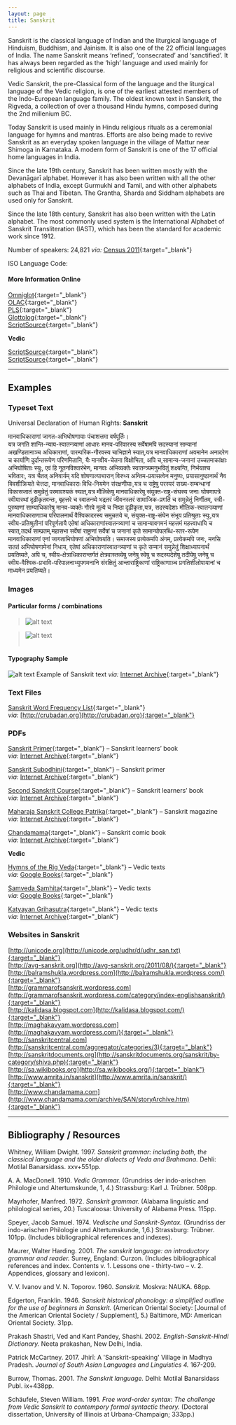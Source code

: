 ```yaml
---
layout: page
title: Sanskrit
---
```


Sanskrit is the classical language of Indian and the liturgical language of Hinduism, Buddhism, and Jainism. It is also one of the 22 official languages of India. The name Sanskrit means ‘refined’, ‘consecrated’ and ‘sanctified’. It has always been regarded as the ‘high’ language and used mainly for religious and scientific discourse.

Vedic Sanskrit, the pre-Classical form of the language and the liturgical language of the Vedic religion, is one of the earliest attested members of the Indo-European language family. The oldest known text in Sanskrit, the Rigveda, a collection of over a thousand Hindu hymns, composed during the 2nd millenium BC.

Today Sanskrit is used mainly in Hindu religious rituals as a ceremonial language for hymns and mantras. Efforts are also being made to revive Sanskrit as an everyday spoken language in the village of Mattur near Shimoga in Karnataka. A modern form of Sanskrit is one of the 17 official home languages in India.

Since the late 19th century, Sanskrit has been written mostly with the Devanāgarī alphabet. However it has also been written with all the other alphabets of India, except Gurmukhi and Tamil, and with other alphabets such as Thai and Tibetan. The Grantha, Sharda and Siddham alphabets are used only for Sanskrit.

Since the late 18th century, Sanskrit has also been written with the Latin alphabet. The most commonly used system is the International Alphabet of Sanskrit Transliteration (IAST), which has been the standard for academic work since 1912.

Number of speakers: 24,821 *via:* [Census 2011](../devanagari-overview/Census-of-India-2011-Language.pdf){:target="_blank"}  

ISO Language Code: <html lang="**sa**">  


#### More Information Online

[Omniglot](https://omniglot.com/writing/sanskrit.htm){:target="_blank"}  
[OLAC](http://www.language-archives.org/language/san){:target="_blank"}  
[PLS](http://www.peopleslinguisticsurvey.org/bhasha-sample.aspx?id=377){:target="_blank"}  
[Glottolog](https://glottolog.org/resource/languoid/id/sans1269){:target="_blank"}  
[ScriptSource](https://www.scriptsource.org/cms/scripts/page.php?item_id=language_detail&key=san){:target="_blank"}  

**Vedic**

[ScriptSource](https://www.scriptsource.org/cms/scripts/page.php?item_id=character_list&key=1CD0){:target="_blank"}  
[ScriptSource](https://www.scriptsource.org/cms/scripts/page.php?item_id=entry_detail&uid=nb2xvfymgv){:target="_blank"}


-----

## Examples

### Typeset Text

Universal Declaration of Human Rights: **Sanskrit**

मानवाधिकाराणां जागत-अभिघोषणायाः पंचाशत्तमा वर्षपूर्तिः।  
यत्र जगति शान्ति-न्याय-स्वातन्त्र्याणां आधारः मानव-परिवारस्य सर्वेषामपि सदस्यानां साम्यानां अखण्डितानाञ्च अधिकाराणां, पारम्परिक-गौरवस्य चाभिज्ञाने स्यात्,यत्र मानवाधिकाराणां अवमानेन अनादरेण च कार्याणि दुर्दान्तरूपेण परिणमितानि, यैः मानवीय-चेतना विक्षोभिता, अपि च,सामान्य-जनानां उच्चतमाकांक्षाः अभिघोषिताः स्युः, एवं हि नूतनविश्वारंभेण, मानवाः अभिव्यक्तेः स्वातन्त्र्यमनुभवितुं शक्ष्यन्ति, निर्भयाश्च भवितारः, यत्र चैतत् अनिवार्यम् यदि शोषणात्याचारान् विरुध्य अन्तिम-प्रयासत्वेन मनुष्यः, प्रयासानुष्ठानार्थं नैव विवशीक्रियते चेत्तदा, मानवाधिकाराः विधि-नियमेन संरक्षणीयाः,यत्र च राष्ट्रेषु परस्परं सख्य-सम्बन्धानां विकासजातं समुन्नेतुं परमावश्यकं स्यात्,यत्र मौलिकेषु मानवाधिकारेषु संयुक्त-राष्ट्र-संघस्य जनाः घोषणापत्रे स्वीयास्थां दृढ़ीकृतवन्तः, बृहत्तरे च स्वातन्त्र्ये भद्रतरं जीवनस्तरं सामाजिक-प्रगतिं च समुन्नेतुं निर्णीतम्, स्त्री-पुरुषाणां साम्याधिकारेषु मानव-व्यक्तेः गौरवे मूल्ये च निष्ठा दृढ़ीकृता,यत्र, सदस्यदेशाः मौलिक-स्वातन्ञ्याणां मानवाधिकाराणाञ्च परिपालनार्थं वैश्विकादरस्य समुन्नतये च, संयुक्त-राष्ट्र-संघेन संभूय प्रतिश्रुताः स्युः,यत्र स्वीय-प्रतिश्रुतीनां परिपूर्णतायै एतेषां अधिकाराणांस्वातन्त्र्याणां च सामान्यावगमनं महत्तमं महत्त्वाधायि च स्यात्,तदर्थं साम्प्रतम्,महासभा सर्वेषां राष्ट्राणां सर्वेषां च जनानां कृते सामान्योपलब्धि-स्तर-रूपेण मानवाधिकाराणां एनां जागताभिघोषणां अभिघोषयति। समाजस्य प्रत्येकमपि अंगम्, प्रत्येकमपि जनः, मनसि सततं अभिघोषणामेनां निधाय, एतेषां अधिकाराणांस्वातन्त्र्याणां च कृते सम्मानं समुन्नेतुं शिक्षाध्यापनार्थं प्रयतिष्यते, अपि च, स्वीय-क्षेत्राधिकारान्तर्गतं क्षेत्रवास्तव्येषु जनेषु स्वेषु च सदस्यदेशेषु तदीयेषु जनेषु च स्वीय-वैश्विक-प्रभावि-परिपालनाभ्युपगमनानि संरक्षितुं आन्ताराष्ट्रिकाणां राष्ट्रिकाणाञ्च प्रगतिशीलोपायानां च माध्यमेन प्रयतिष्यते।


### Images

#### Particular forms / combinations

>![alt text](/images/01.png)  

>![alt text](/images/02.png)  
 &nbsp;  


#### Typography Sample

![alt text](/images/sanskrit.png)
Example of Sanskrit text
*via:* [Internet Archive](https://archive.org/details/in.ernet.dli.2015.495838){:target="_blank"}


### Text Files

[Sanskrit Word Frequency List](/basic-info/sanskrit-word-frequency.txt){:target="_blank"}  
*via:* [http://crubadan.org](http://crubadan.org){:target="_blank"}


### PDFs

[Sanskrit Primer](/samples/Sanskrit-01.pdf){:target="_blank"} – Sanskrit learners’ book  
*via:* [Internet Archive](https://archive.org/details/in.ernet.dli.2015.13077){:target="_blank"}

[Sanskrit Subodhini](/samples/Sanskrit-02.pdf){:target="_blank"} – Sanskrit primer  
*via:* [Internet Archive](https://archive.org/details/DeshpandeASanskritPrimer){:target="_blank"}

[Second Sanskrit Course](/samples/Sanskrit-03.pdf){:target="_blank"} – Sanskrit learners’ book  
*via:* [Internet Archive](https://archive.org/details/secondsanskritco00goleiala){:target="_blank"}

[Maharaja Sanskrit College Patrika](/samples/Sanskrit-04.pdf){:target="_blank"} – Sanskrit magazine  
*via:* [Internet Archive](https://archive.org/details/MaharajaSanskritaCollegepatrika/Maharaj%20Sanskrit%20College%20Apr%201930%20Vol%206%20Part%202){:target="_blank"}

[Chandamama](/samples/Sanskrit-05.pdf){:target="_blank"} – Sanskrit comic book  
*via:* [Internet Archive](https://archive.org/details/ChandamamaSanskrit1984July){:target="_blank"}  

**Vedic**

[Hymns of the Rig Veda](/samples/Vedic-01.pdf){:target="_blank"} – Vedic texts  
*via:* [Google Books](https://www.google.co.uk/books/edition/The_Hymns_of_the_Rig_veda_in_the_Samhita/CQyVExNgTbkC?hl=en&gbpv=0){:target="_blank"}

[Samveda Samhita](/samples/Vedic-02.pdf){:target="_blank"} – Vedic texts  
*via:* [Google Books](https://www.google.co.uk/books/edition/Aramjasanhita_of_the_Samveda/j9ooAAAAYAAJ?hl=en&gbpv=0){:target="_blank"}

[Katyayan Grihasutra](/samples/Vedic-03.pdf){:target="_blank"} – Vedic texts  
*via:* [Internet Archive](https://archive.org/details/shukla_yajur_veda_kalpa_sUtra/Katyayana%20Grhyasutra){:target="_blank"}


### Websites in Sanskrit

[http://unicode.org](http://unicode.org/udhr/d/udhr_san.txt){:target="_blank"}  
[http://avg-sanskrit.org](http://avg-sanskrit.org/2011/08/){:target="_blank"}  
[http://balramshukla.wordpress.com](http://balramshukla.wordpress.com/){:target="_blank"}  
[http://grammarofsanskrit.wordpress.com](http://grammarofsanskrit.wordpress.com/category/index-englishsanskrit/){:target="_blank"}  
[http://kalidasa.blogspot.com](http://kalidasa.blogspot.com/){:target="_blank"}  
[http://maghakavyam.wordpress.com](http://maghakavyam.wordpress.com/){:target="_blank"}  
[http://sanskritcentral.com](http://sanskritcentral.com/aggregator/categories/3){:target="_blank"}  
[http://sanskritdocuments.org](http://sanskritdocuments.org/sanskrit/by-category/shiva.php){:target="_blank"}  
[http://sa.wikibooks.org](http://sa.wikibooks.org/){:target="_blank"}  
[http://www.amrita.in/sanskrit](http://www.amrita.in/sanskrit/){:target="_blank"}  
[http://www.chandamama.com](http://www.chandamama.com/archive/SAN/storyArchive.htm){:target="_blank"}


-----

## Bibliography / Resources

Whitney, William Dwight. 1997. *Sanskrit grammar: including both, the classical language and the older dialects of Veda and Brahmana.* Dehli: Motilal Banarsidass. xxv+551pp.

A. A. MacDonell. 1910. *Vedic Grammar.* (Grundriss der indo-arischen Philologie und Altertumskunde, 1, 4.) Strassburg: Karl J. Trübner. 508pp.

Mayrhofer, Manfred. 1972. *Sanskrit grammar.* (Alabama linguistic and philological series, 20.) Tuscaloosa: University of Alabama Press. 115pp.

Speyer, Jacob Samuel. 1974. *Vedische und Sanskrit-Syntax.* (Grundriss der indo-arischen Philologie und Altertumskunde, 1,6.) Strassburg: Trübner. 101pp. (Includes bibliographical references and indexes).

Maurer, Walter Harding. 2001. *The sanskrit language: an introductory grammar and reader.* Surrey, England: Curzon. (Includes bibliographical references and index. Contents v. 1. Lessons one - thirty-two – v. 2. Appendices, glossary and lexicon).

V. V. Ivanov and V. N. Toporov. 1960. *Sanskrit.* Moskva: NAUKA. 68pp.

Edgerton, Franklin. 1946. *Sanskrit historical phonology: a simplified outline for the use of beginners in Sanskrit.* (American Oriental Society: [Journal of the American Oriental Society / Supplement], 5.) Baltimore, MD: American Oriental Society. 31pp.

Prakash Shastri, Ved and Kant Pandey, Shashi. 2002. *English-Sanskrit-Hindi Dictionary.* Neeta prakashan, New Delhi, India.

Patrick McCartney. 2017. Jhirī: A 'Sanskrit-speaking' Village in Madhya Pradesh. *Journal of South Asian Languages and Linguistics 4.* 167-209.

Burrow, Thomas. 2001. *The Sanskrit language.* Delhi: Motilal Banarsidass Publ. ix+438pp.

Schäufele, Steven William. 1991. *Free word-order syntax: The challenge from Vedic Sanskrit to contempory formal syntactic theory.* (Doctoral dissertation, University of Illinois at Urbana-Champaign; 333pp.)
